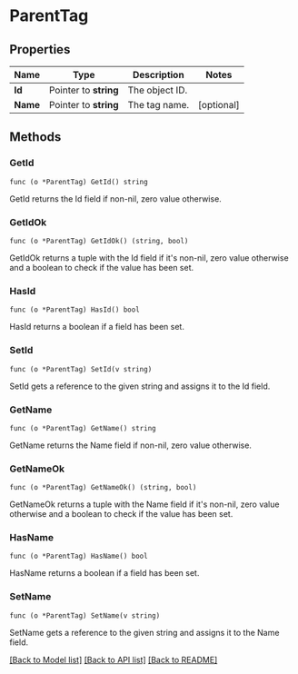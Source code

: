 # ParentTag

## Properties

Name | Type | Description | Notes
------------ | ------------- | ------------- | -------------
**Id** | Pointer to **string** | The object ID. | 
**Name** | Pointer to **string** | The tag name. | [optional] 

## Methods

### GetId

`func (o *ParentTag) GetId() string`

GetId returns the Id field if non-nil, zero value otherwise.

### GetIdOk

`func (o *ParentTag) GetIdOk() (string, bool)`

GetIdOk returns a tuple with the Id field if it's non-nil, zero value otherwise
and a boolean to check if the value has been set.

### HasId

`func (o *ParentTag) HasId() bool`

HasId returns a boolean if a field has been set.

### SetId

`func (o *ParentTag) SetId(v string)`

SetId gets a reference to the given string and assigns it to the Id field.

### GetName

`func (o *ParentTag) GetName() string`

GetName returns the Name field if non-nil, zero value otherwise.

### GetNameOk

`func (o *ParentTag) GetNameOk() (string, bool)`

GetNameOk returns a tuple with the Name field if it's non-nil, zero value otherwise
and a boolean to check if the value has been set.

### HasName

`func (o *ParentTag) HasName() bool`

HasName returns a boolean if a field has been set.

### SetName

`func (o *ParentTag) SetName(v string)`

SetName gets a reference to the given string and assigns it to the Name field.


[[Back to Model list]](../README.md#documentation-for-models) [[Back to API list]](../README.md#documentation-for-api-endpoints) [[Back to README]](../README.md)


